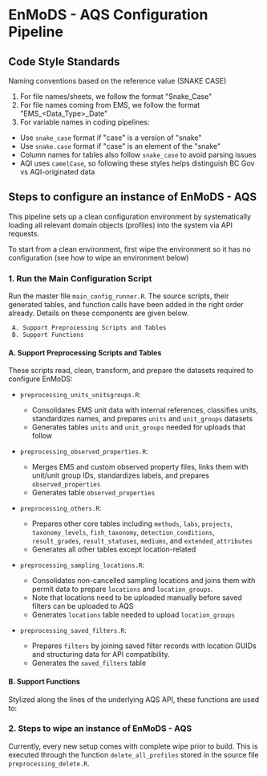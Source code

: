 # EnMoDS - AQS Configuration Pipeline

## Code Style Standards

Naming conventions based on the reference value (SNAKE CASE)

  1. For file names/sheets, we follow the format "Snake_Case" 
  2. For file names coming from EMS, we follow the format "EMS_<Data_Type>_Date"
  3. For variable names in coding pipelines:
   - Use `snake_case` format if "case" is a version of "snake"
   - Use `snake.case` format if "case" is an element of the "snake"
   - Column names for tables also follow `snake_case` to avoid parsing issues
   - AQI uses `camelCase`, so following these styles helps distinguish BC Gov vs AQI-originated data

## Steps to configure an instance of EnMoDS - AQS

This pipeline sets up a clean configuration environment by systematically loading all relevant domain objects (profiles) into the system via API requests.

To start from a clean environment, first wipe the environment so it has no configuration (see how to wipe an environment below)

### 1. Run the Main Configuration Script

Run the master file `main_config_runner.R`. The source scripts, their generated tables, and function calls have been added in the right order already.
Details on these components are given below.

     A. Support Preprocessing Scripts and Tables
     B. Support Functions 

#### A. Support Preprocessing Scripts and Tables

These scripts read, clean, transform, and prepare the datasets required to configure EnMoDS:

- `preprocessing_units_unitsgroups.R`: 
  - Consolidates EMS unit data with internal references, classifies units, standardizes names, and prepares `units` and `unit_groups` datasets
  - Generates tables `units` and `unit_groups` needed for uploads that follow

- `preprocessing_observed_properties.R`: 
  - Merges EMS and custom observed property files, links them with unit/unit group IDs, standardizes labels, and prepares `observed_properties`
  - Generates table `observed_properties` 
  
- `preprocessing_others.R`: 
  - Prepares other core tables including `methods`, `labs`, `projects`, `taxonomy_levels`, `fish_taxonomy`, `detection_conditions`, `result_grades`, `result_statuses`, `mediums`, and `extended_attributes`
  - Generates all other tables except location-related
  
- `preprocessing_sampling_locations.R`: 
  - Consolidates non-cancelled sampling locations and joins them with permit data to prepare `locations` and `location_groups`.
  - Note that locations need to be uploaded manually before saved filters can be uploaded to AQS
  - Generates `locations` table needed to upload `location_groups`
  
- `preprocessing_saved_filters.R`: 
  - Prepares `filters` by joining saved filter records with location GUIDs and structuring data for API compatibility.
  - Generates the `saved_filters` table
  
#### B. Support Functions

Stylized along the lines of the underlying AQS API, these functions are used to:



  
### 2. Steps to wipe an instance of EnMoDS - AQS

Currently, every new setup comes with complete wipe prior to build. This is executed through 
the function `delete_all_profiles` stored in the source file `preprocessing_delete.R`.
  
